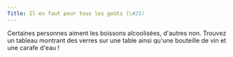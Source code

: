 ```yaml
---
Title: Il en faut pour tous les goûts (\#25)
---
```


Certaines personnes aiment les boissons alcoolisées, d'autres non.
Trouvez un tableau montrant des verres sur une table ainsi qu'une bouteille de vin et une carafe d'eau !
